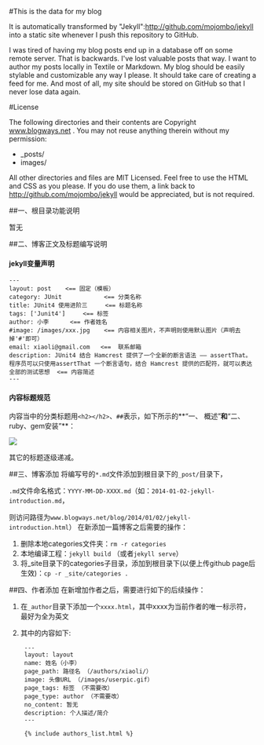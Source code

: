 #This is the data for my blog

It is automatically transformed by "Jekyll":http://github.com/mojombo/jekyll into a static site whenever I push this repository to GitHub.

I was tired of having my blog posts end up in a database off on some remote server. That is backwards. I've lost valuable posts that way. I want to author my posts locally in Textile or Markdown. My blog should be easily stylable and customizable any way I please. It should take care of creating a feed for me. And most of all, my site should be stored on GitHub so that I never lose data again.

#License

The following directories and their contents are Copyright www.blogways.net . You may not reuse anything therein without my permission:

* _posts/
* images/

All other directories and files are MIT Licensed. Feel free to use the HTML and CSS as you please. If you do use them, a link back to http://github.com/mojombo/jekyll would be appreciated, but is not required.

##一、根目录功能说明

暂无


##二、博客正文及标题编写说明
#### jekyll变量声明

	---
	layout: post 	<== 固定（模板）
	category: JUnit            <== 分类名称
	title: JUnit4 使用进阶三     <== 标题名称
	tags: ['Junit4']     <== 标签
	author: 小李      <== 作者姓名
	#image: /images/xxx.jpg    <== 内容相关图片，不声明则使用默认图片（声明去掉'#'即可）
	email: xiaoli@gmail.com   <==  联系邮箱
	description: JUnit4 结合 Hamcrest 提供了一个全新的断言语法 —— assertThat。程序员可以只使用assertThat 一个断言语句，结合 Hamcrest 提供的匹配符，就可以表达全部的测试思想  <== 内容简述
	---
	
#### 内容标题规范
内容当中的分类标题用`<h2></h2>`、`##`表示，如下所示的**“一、 概述”**和**“二、 ruby、gem安装”**：

![](/images/post/titlt-2-1.png)

其它的标题逐级递减。


##三、博客添加
将编写号的`*.md`文件添加到根目录下的`_post/`目录下，

`.md`文件命名格式：`YYYY-MM-DD-XXXX.md`（如：`2014-01-02-jekyll-introduction.md`，

则访问路径为`www.blogways.net/blog/2014/01/02/jekyll-introduction.html`）
在新添加一篇博客之后需要的操作：

1. 删除本地categories文件夹：`rm -r categories`
2. 本地编译工程：`jekyll build` （或者`jekyll serve`）
3. 将_site目录下的categories子目录，添加到根目录下(以便上传github page后生效)：`cp -r _site/categories .`

##四、作者添加
在新增加作者之后，需要进行如下的后续操作：

1. 在`_author`目录下添加一个`xxxx.html`，其中xxxx为当前作者的唯一标示符，最好为全为英文
2. 其中的内容如下:

        ---
        layout: layout
        name: 姓名（小李）
        page_path: 路径名 （/authors/xiaoli/）
        image: 头像URL （/images/userpic.gif）
        page_tags: 标签 （不需要改）
        page_type: author （不需要改）
        no_content: 暂无
        description: 个人描述/简介
        ---

        {% include authors_list.html %}
